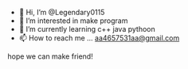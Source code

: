 - 👋 Hi, I’m @Legendary0115
- 👀 I’m interested in make program 
- 🌱 I’m currently learning c++ java pythoon
- 📫 How to reach me ... aa4657531aa@gmail.com
 
 hope we can make friend!
